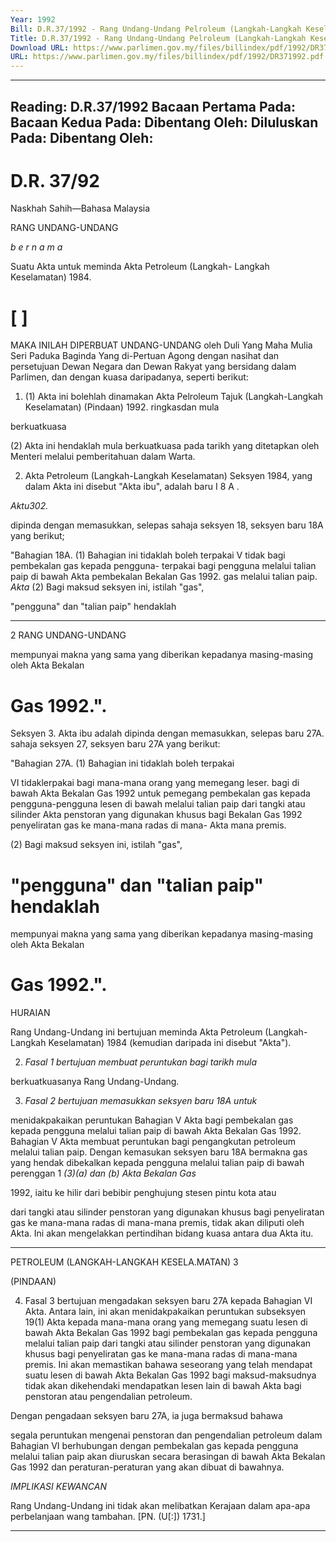 ```yaml
---
Year: 1992
Bill: D.R.37/1992 - Rang Undang-Undang Pelroleum (Langkah-Langkah Keselamatan) (Pindaan) 1992 (Lulus)
Title: D.R.37/1992 - Rang Undang-Undang Pelroleum (Langkah-Langkah Keselamatan) (Pindaan) 1992 (Lulus)
Download URL: https://www.parlimen.gov.my/files/billindex/pdf/1992/DR371992.pdf
URL: https://www.parlimen.gov.my/files/billindex/pdf/1992/DR371992.pdf
---
```

---
Reading:
D.R.37/1992
Bacaan Pertama Pada:
Bacaan Kedua Pada:
Dibentang Oleh:
Diluluskan Pada:
Dibentang Oleh:
---

# D.R. 37/92

Naskhah Sahih—Bahasa Malaysia

RANG UNDANG-UNDANG

_b e r n a m a_

Suatu Akta untuk meminda Akta Petroleum (Langkah-
Langkah Keselamatan) 1984.

# [             ]

MAKA INILAH DIPERBUAT UNDANG-UNDANG
oleh Duli Yang Maha Mulia Seri Paduka Baginda
Yang di-Pertuan Agong dengan nasihat dan persetujuan
Dewan Negara dan Dewan Rakyat yang bersidang dalam
Parlimen, dan dengan kuasa daripadanya, seperti berikut:

1. (1) Akta ini bolehlah dinamakan Akta Pelroleum Tajuk
(Langkah-Langkah Keselamatan) (Pindaan) 1992. ringkasdan mula

berkuatkuasa

(2) Akta ini hendaklah mula berkuatkuasa pada tarikh
yang ditetapkan oleh Menteri melalui pemberitahuan
dalam Warta.

2. Akta Petroleum (Langkah-Langkah Keselamatan) Seksyen
1984, yang dalam Akta ini disebut "Akta ibu", adalah baru I 8 A .

_Aktu302._

dipinda dengan memasukkan, selepas sahaja seksyen 18,
seksyen baru 18A yang berikut;

"Bahagian 18A. (1) Bahagian ini tidaklah boleh terpakai
V tidak bagi pembekalan gas kepada pengguna-
terpakai
bagi pengguna melalui talian paip di bawah Akta
pembekalan Bekalan Gas 1992.
gas melalui
talian paip.
_Akta_ (2) Bagi maksud seksyen ini, istilah "gas",

"pengguna" dan "talian paip" hendaklah


-----

2 RANG UNDANG-UNDANG

mempunyai makna yang sama yang diberikan
kepadanya masing-masing oleh Akta Bekalan
# Gas 1992.".

Seksyen 3. Akta ibu adalah dipinda dengan memasukkan, selepas
baru 27A. sahaja seksyen 27, seksyen baru 27A yang berikut:

"Bahagian 27A. (1) Bahagian ini tidaklah boleh terpakai

VI tidaklerpakai bagi mana-mana orang yang memegang leser.
bagi di bawah Akta Bekalan Gas 1992 untuk
pemegang pembekalan gas kepada pengguna-pengguna
lesen di
bawah melalui talian paip dari tangki atau silinder
Akta penstoran yang digunakan khusus bagi
Bekalan
Gas 1992 penyeliratan gas ke mana-mana radas di mana-
Akta mana premis.

(2) Bagi maksud seksyen ini, istilah "gas",

# "pengguna" dan "talian paip" hendaklah
mempunyai makna yang sama yang diberikan
kepadanya masing-masing oleh Akta Bekalan
# Gas 1992.".

HURAIAN

Rang Undang-Undang ini bertujuan meminda Akta Petroleum
(Langkah-Langkah Keselamatan) 1984 (kemudian daripada ini
disebut "Akta").

2. _Fasal 1 bertujuan membuat peruntukan bagi tarikh mula_

berkuatkuasanya Rang Undang-Undang.

3. _Fasal 2 bertujuan memasukkan seksyen baru 18A untuk_

menidakpakaikan peruntukan Bahagian V Akta bagi pembekalan
gas kepada pengguna melalui talian paip di bawah Akta Bekalan
Gas 1992. Bahagian V Akta membuat peruntukan bagi pengangkutan
petroleum melalui talian paip. Dengan kemasukan seksyen baru 18A
bermakna gas yang hendak dibekalkan kepada pengguna melalui
talian paip di bawah perenggan 1 _(3)(a) dan (b) Akta Bekalan Gas_

1992, iaitu ke hilir dari bebibir penghujung stesen pintu kota atau

dari tangki atau silinder penstoran yang digunakan khusus bagi
penyeliratan gas ke mana-mana radas di mana-mana premis, tidak
akan diliputi oleh Akta. Ini akan mengelakkan pertindihan bidang
kuasa antara dua Akta itu.


-----

PETROLEUM (LANGKAH-LANGKAH KESELA.MATAN) 3

(PINDAAN)

4. Fasal 3 bertujuan mengadakan seksyen baru 27A kepada
Bahagian VI Akta. Antara lain, ini akan menidakpakaikan
peruntukan subseksyen 19(1) Akta kepada mana-mana orang yang
memegang suatu lesen di bawah Akta Bekalan Gas 1992 bagi
pembekalan gas kepada pengguna melalui talian paip dari tangki
atau silinder penstoran yang digunakan khusus bagi penyeliratan gas
ke mana-mana radas di mana-mana premis. Ini akan memastikan
bahawa seseorang yang telah mendapat suatu lesen di bawah Akta
Bekalan Gas 1992 bagi maksud-maksudnya tidak akan dikehendaki
mendapatkan lesen lain di bawah Akta bagi penstoran atau
pengendalian petroleum.

Dengan pengadaan seksyen baru 27A, ia juga bermaksud bahawa

segala peruntukan mengenai penstoran dan pengendalian petroleum
dalam Bahagian VI berhubungan dengan pembekalan gas kepada
pengguna melalui talian paip akan diuruskan secara berasingan di
bawah Akta Bekalan Gas 1992 dan peraturan-peraturan yang akan
dibuat di bawahnya.

_IMPLIKASI_ _KEWANCAN_

Rang Undang-Undang ini tidak akan melibatkan Kerajaan dalam
apa-apa perbelanjaan wang tambahan. [PN. (U[:]) 1731.]


-----


